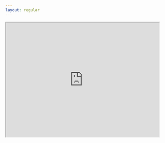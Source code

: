 ```yaml
---
layout: regular
---
```


<iframe width="480" height="360" src="http://s280.photobucket.com/user/Avi_Karn/embed/slideshow/website"></iframe>
